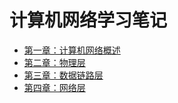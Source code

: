 # 计算机网络学习笔记

- [第一章：计算机网络概述](https://github.com/2293736867/CSBookNotes/blob/main/ComputerNetwork/Chapter1/README.md)
- [第二章：物理层](https://github.com/2293736867/CSBookNotes/blob/main/ComputerNetwork/Chapter2/README.md)
- [第三章：数据链路层](https://github.com/2293736867/CSBookNotes/blob/main/ComputerNetwork/Chapter3/README.md)
- [第四章：网络层](https://github.com/2293736867/CSBookNotes/blob/main/ComputerNetwork/Chapter4/README.md)
